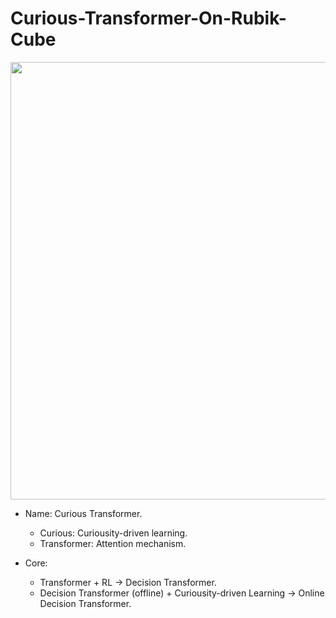 # Curious-Transformer-On-Rubik-Cube


<p align="center">
<img src="https://wallpaperaccess.com/full/1949972.jpg"
     width="700" />
</p>

- Name: Curious Transformer.
     - Curious: Curiousity-driven learning.
     - Transformer: Attention mechanism.
     
- Core:
     - Transformer + RL $\rightarrow$ Decision Transformer.
     - Decision Transformer (offline) + Curiousity-driven Learning $\rightarrow$ Online Decision Transformer.

